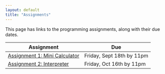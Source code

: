 ```yaml
---
layout: default
title: "Assignments"
---
```


This page has links to the programming assignments, along with their due dates.

Assignment | Due
---------- | ---
[Assignment 1: Mini Calculator](assign/assign01.html) | Friday, Sept 18th by 11pm
[Assignment 2: Interpreter](assign/assign02.html) | Friday, Oct 16th by 11pm
